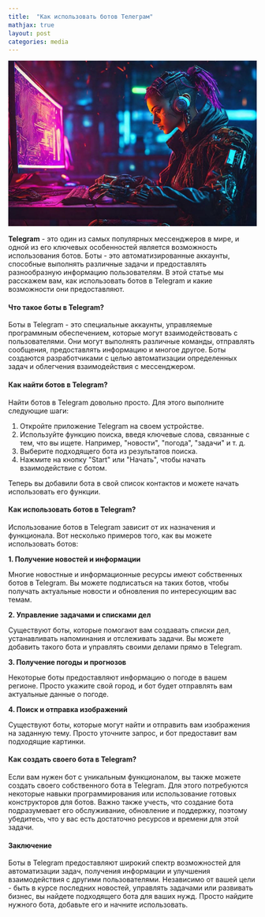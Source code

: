 ```yaml
---
title:  "Как использовать ботов Телеграм"
mathjax: true
layout: post
categories: media
---
```


![Swiss Alps](/images/bo_tg_probiv.jpeg)

**Telegram** - это один из самых популярных мессенджеров в мире, и одной из его ключевых особенностей является возможность использования ботов. Боты - это автоматизированные аккаунты, способные выполнять различные задачи и предоставлять разнообразную информацию пользователям. В этой статье мы расскажем вам, как использовать ботов в Telegram и какие возможности они предоставляют.



#### Что такое боты в Telegram? <a href="#psyf" id="psyf"></a>

Боты в Telegram - это специальные аккаунты, управляемые программным обеспечением, которые могут взаимодействовать с пользователями. Они могут выполнять различные команды, отправлять сообщения, предоставлять информацию и многое другое. Боты создаются разработчиками с целью автоматизации определенных задач и облегчения взаимодействия с мессенджером.

#### Как найти ботов в Telegram? <a href="#id-7vmk" id="id-7vmk"></a>

Найти ботов в Telegram довольно просто. Для этого выполните следующие шаги:

1. Откройте приложение Telegram на своем устройстве.
2. Используйте функцию поиска, введя ключевые слова, связанные с тем, что вы ищете. Например, "новости", "погода", "задачи" и т. д.
3. Выберите подходящего бота из результатов поиска.
4. Нажмите на кнопку "Start" или "Начать", чтобы начать взаимодействие с ботом.

Теперь вы добавили бота в свой список контактов и можете начать использовать его функции.

#### Как использовать ботов в Telegram? <a href="#eqxs" id="eqxs"></a>

Использование ботов в Telegram зависит от их назначения и функционала. Вот несколько примеров того, как вы можете использовать ботов:

**1. Получение новостей и информации**

Многие новостные и информационные ресурсы имеют собственных ботов в Telegram. Вы можете подписаться на таких ботов, чтобы получать актуальные новости и обновления по интересующим вас темам.

**2. Управление задачами и списками дел**

Существуют боты, которые помогают вам создавать списки дел, устанавливать напоминания и отслеживать задачи. Вы можете добавить такого бота и управлять своими делами прямо в Telegram.

**3. Получение погоды и прогнозов**

Некоторые боты предоставляют информацию о погоде в вашем регионе. Просто укажите свой город, и бот будет отправлять вам актуальные данные о погоде.

**4. Поиск и отправка изображений**

Существуют боты, которые могут найти и отправить вам изображения на заданную тему. Просто уточните запрос, и бот предоставит вам подходящие картинки.

#### Как создать своего бота в Telegram? <a href="#id-553s" id="id-553s"></a>

Если вам нужен бот с уникальным функционалом, вы также можете создать своего собственного бота в Telegram. Для этого потребуются некоторые навыки программирования или использование готовых конструкторов для ботов. Важно также учесть, что создание бота подразумевает его обслуживание, обновление и поддержку, поэтому убедитесь, что у вас есть достаточно ресурсов и времени для этой задачи.

#### Заключение <a href="#id-9rx6" id="id-9rx6"></a>

Боты в Telegram предоставляют широкий спектр возможностей для автоматизации задач, получения информации и улучшения взаимодействия с другими пользователями. Независимо от вашей цели - быть в курсе последних новостей, управлять задачами или развивать бизнес, вы найдете подходящего бота для ваших нужд. Просто найдите нужного бота, добавьте его и начните использовать.
